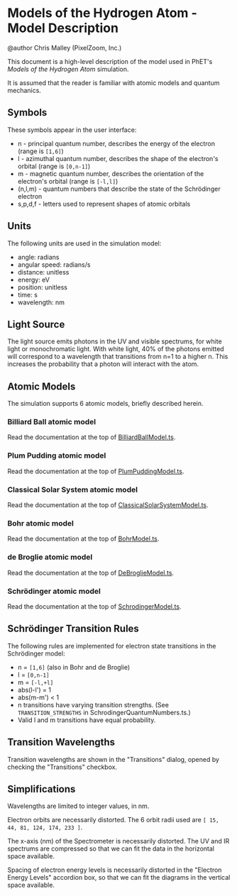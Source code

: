 # Models of the Hydrogen Atom - Model Description

@author Chris Malley (PixelZoom, Inc.)

This document is a high-level description of the model used in PhET's _Models of the Hydrogen Atom_ simulation.

It is assumed that the reader is familiar with atomic models and quantum mechanics.

## Symbols

These symbols appear in the user interface:

* n - principal quantum number, describes the energy of the electron (range is `[1,6]`)
* l - azimuthal quantum number, describes the shape of the electron's orbital (range is `[0,n-1]`)
* m - magnetic quantum number, describes the orientation of the electron's orbital (range is `[-l,l]`)
* (n,l,m) - quantum numbers that describe the state of the Schrödinger electron
* s,p,d,f - letters used to represent shapes of atomic orbitals

## Units

The following units are used in the simulation model:

* angle: radians
* angular speed: radians/s 
* distance: unitless
* energy: eV
* position: unitless
* time: s
* wavelength: nm

## Light Source

The light source emits photons in the UV and visible spectrums, for white light or monochromatic light. With white 
light, 40% of the photons emitted will correspond to a wavelength that transitions from n=1 to a higher n. This
increases the probability that a photon will interact with the atom.

## Atomic Models

The simulation supports 6 atomic models, briefly described herein.

### Billiard Ball atomic model

Read the documentation at the top of
[BilliardBallModel.ts](https://github.com/phetsims/models-of-the-hydrogen-atom/blob/main/js/common/model/BilliardBallModel.ts).

### Plum Pudding atomic model

Read the documentation at the top of
[PlumPuddingModel.ts](https://github.com/phetsims/models-of-the-hydrogen-atom/blob/main/js/common/model/PlumPuddingModel.ts).

### Classical Solar System atomic model

Read the documentation at the top of
[ClassicalSolarSystemModel.ts](https://github.com/phetsims/models-of-the-hydrogen-atom/blob/main/js/common/model/ClassicalSolarSystemModel.ts).

### Bohr atomic model

Read the documentation at the top of
[BohrModel.ts](https://github.com/phetsims/models-of-the-hydrogen-atom/blob/main/js/common/model/BohrModel.ts).

### de Broglie atomic model

Read the documentation at the top of
[DeBroglieModel.ts](https://github.com/phetsims/models-of-the-hydrogen-atom/blob/main/js/common/model/DeBroglieModel.ts).

### Schrödinger atomic model

Read the documentation at the top of
[SchrodingerModel.ts](https://github.com/phetsims/models-of-the-hydrogen-atom/blob/main/js/common/model/SchrodingerModel.ts).

## Schrödinger Transition Rules

The following rules are implemented for electron state transitions in the Schrödinger model:

* n = `[1,6]` (also in Bohr and de Broglie)
* l = `[0,n-1]`
* m = `[-l,+l]`
* abs(l-l') = 1
* abs(m-m') < 1
* n transitions have varying transition strengths. (See `TRANSITION_STRENGTHS` in SchrodingerQuantumNumbers.ts.)
* Valid l and m transitions have equal probability.

## Transition Wavelengths

Transition wavelengths are shown in the "Transitions" dialog, opened by checking the "Transitions" checkbox.

## Simplifications

Wavelengths are limited to integer values, in nm.

Electron orbits are necessarily distorted. The 6 orbit radii used are `[ 15, 44, 81, 124, 174, 233 ]`.

The x-axis (nm) of the Spectrometer is necessarily distorted. The UV and IR spectrums are compressed so that
we can fit the data in the horizontal space available.

Spacing of electron energy levels is necessarily distorted in the "Electron Energy Levels" accordion box,
so that we can fit the diagrams in the vertical space available.


